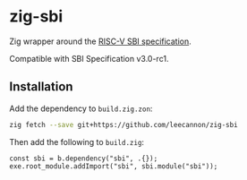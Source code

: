 # zig-sbi

Zig wrapper around the [RISC-V SBI specification](https://github.com/riscv-non-isa/riscv-sbi-doc).

Compatible with SBI Specification v3.0-rc1.

## Installation

Add the dependency to `build.zig.zon`:

```sh
zig fetch --save git+https://github.com/leecannon/zig-sbi
```

Then add the following to `build.zig`:

```zig
const sbi = b.dependency("sbi", .{});
exe.root_module.addImport("sbi", sbi.module("sbi"));
```
